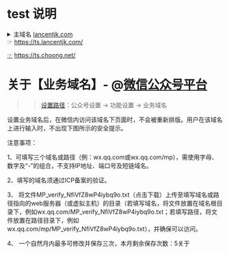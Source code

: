 # test 说明

<details>
    <summary>
    主域名 <a href="http://www.lancentjk.com">lancentjk.com</a><br/>
 ☞ <a href="https://github.com/lancentjk/ts">https://ts.lancentjk.com/</a>
     </summary>     
 【工业和信息化部】尊敬的用户XXX，
您的ICP备案申请已通过审核，
备案/许可证编号为：浙ICP备2020043532号，
审核通过日期：2020-12-14。特此通知！<br/>
【工信部ICP备案】12381 短信平台
</details>

[☞](https://github.com/inchoong/ts/) https://ts.choong.net/

# 关于【业务域名】- @[微信公众号平台](https://mp.weixin.qq.com/)

>> [设置路径](https://mp.weixin.qq.com/)：公众号设置 -> 功能设置 -> 业务域名

设置业务域名后，在微信内访问该域名下页面时，不会被重新排版。用户在该域名上进行输入时，不出现下图所示的安全提示。

注意事项：

1、可填写三个域名或路径（例：wx.qq.com或wx.qq.com/mp），需使用字母、数字及“-”的组合，不支持IP地址、端口号及短链域名。

2、填写的域名须通过ICP备案的验证。

3、 将文件MP_verify_NfiVfZ8wP4iybq9o.txt（点击下载）上传至填写域名或路径指向的web服务器（或虚拟主机）的目录（若填写域名，将文件放置在域名根目录下，例如wx.qq.com/MP_verify_NfiVfZ8wP4iybq9o.txt；若填写路径，将文件放置在路径目录下，例如wx.qq.com/mp/MP_verify_NfiVfZ8wP4iybq9o.txt），并确保可以访问。

4、 一个自然月内最多可修改并保存三次，本月剩余保存次数：5关于
